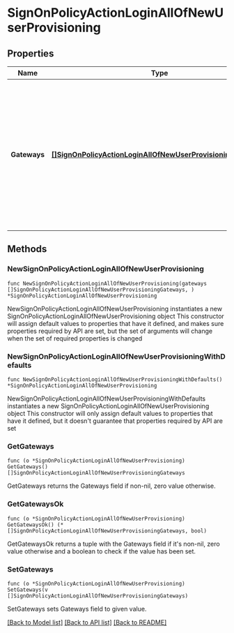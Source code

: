 # SignOnPolicyActionLoginAllOfNewUserProvisioning

## Properties

Name | Type | Description | Notes
------------ | ------------- | ------------- | -------------
**Gateways** | [**[]SignOnPolicyActionLoginAllOfNewUserProvisioningGateways**](SignOnPolicyActionLoginAllOfNewUserProvisioningGateways.md) | Allows a set of preconfigured gateways or &#x60;userType&#x60; pairs that are specified in the [Gateway Management](https://apidocs.pingidentity.com/pingone/platform/v1/api/#gateway-management) schema to determine how to find and migrate user entries existing in an external directory. | 

## Methods

### NewSignOnPolicyActionLoginAllOfNewUserProvisioning

`func NewSignOnPolicyActionLoginAllOfNewUserProvisioning(gateways []SignOnPolicyActionLoginAllOfNewUserProvisioningGateways, ) *SignOnPolicyActionLoginAllOfNewUserProvisioning`

NewSignOnPolicyActionLoginAllOfNewUserProvisioning instantiates a new SignOnPolicyActionLoginAllOfNewUserProvisioning object
This constructor will assign default values to properties that have it defined,
and makes sure properties required by API are set, but the set of arguments
will change when the set of required properties is changed

### NewSignOnPolicyActionLoginAllOfNewUserProvisioningWithDefaults

`func NewSignOnPolicyActionLoginAllOfNewUserProvisioningWithDefaults() *SignOnPolicyActionLoginAllOfNewUserProvisioning`

NewSignOnPolicyActionLoginAllOfNewUserProvisioningWithDefaults instantiates a new SignOnPolicyActionLoginAllOfNewUserProvisioning object
This constructor will only assign default values to properties that have it defined,
but it doesn't guarantee that properties required by API are set

### GetGateways

`func (o *SignOnPolicyActionLoginAllOfNewUserProvisioning) GetGateways() []SignOnPolicyActionLoginAllOfNewUserProvisioningGateways`

GetGateways returns the Gateways field if non-nil, zero value otherwise.

### GetGatewaysOk

`func (o *SignOnPolicyActionLoginAllOfNewUserProvisioning) GetGatewaysOk() (*[]SignOnPolicyActionLoginAllOfNewUserProvisioningGateways, bool)`

GetGatewaysOk returns a tuple with the Gateways field if it's non-nil, zero value otherwise
and a boolean to check if the value has been set.

### SetGateways

`func (o *SignOnPolicyActionLoginAllOfNewUserProvisioning) SetGateways(v []SignOnPolicyActionLoginAllOfNewUserProvisioningGateways)`

SetGateways sets Gateways field to given value.



[[Back to Model list]](../README.md#documentation-for-models) [[Back to API list]](../README.md#documentation-for-api-endpoints) [[Back to README]](../README.md)


